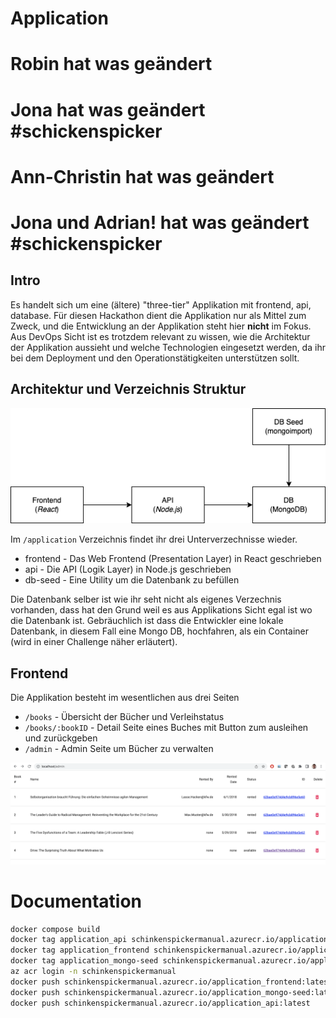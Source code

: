 # Application

# Robin hat was geändert

# Jona hat was geändert #schickenspicker
# Ann-Christin hat was geändert
# Jona und Adrian! hat was geändert #schickenspicker



## Intro

Es handelt sich um eine (ältere) "three-tier" Applikation mit frontend, api, database.
Für diesen Hackathon dient die Applikation nur als Mittel zum Zweck, und die Entwicklung an der Applikation steht hier **nicht** im Fokus. Aus DevOps Sicht ist es trotzdem relevant zu wissen, wie die Architektur der Applikation aussieht und welche Technologien eingesetzt werden, da ihr bei dem Deployment und den Operationstätigkeiten unterstützen sollt.

## Architektur und Verzeichnis Struktur

<img src="./application/docs/dobib.drawio.png">

Im `/application` Verzeichnis findet ihr drei Unterverzechnisse wieder.

- frontend - Das Web Frontend (Presentation Layer) in React geschrieben
- api - Die API (Logik Layer) in Node.js geschrieben
- db-seed - Eine Utility um die Datenbank zu befüllen

Die Datenbank selber ist wie ihr seht nicht als eigenes Verzechnis vorhanden, dass hat den Grund weil es aus Applikations Sicht egal ist wo die Datenbank ist. Gebräuchlich ist dass die Entwickler eine lokale Datenbank, in diesem Fall eine Mongo DB, hochfahren, als ein Container (wird in einer Challenge näher erläutert).

## Frontend

Die Applikation besteht im wesentlichen aus drei Seiten

- `/books` - Übersicht der Bücher und Verleihstatus
- `/books/:bookID` - Detail Seite eines Buches mit Button zum ausleihen und zurückgeben
- `/admin` - Admin Seite um Bücher zu verwalten

<img src="./application/docs/dobib.app.png">

# Documentation


```sh
docker compose build
docker tag application_api schinkenspickermanual.azurecr.io/application_api:latest
docker tag application_frontend schinkenspickermanual.azurecr.io/application_frontend:latest
docker tag application_mongo-seed schinkenspickermanual.azurecr.io/application_mongo-seed:latest
az acr login -n schinkenspickermanual
docker push schinkenspickermanual.azurecr.io/application_frontend:latest
docker push schinkenspickermanual.azurecr.io/application_mongo-seed:latest
docker push schinkenspickermanual.azurecr.io/application_api:latest
```
